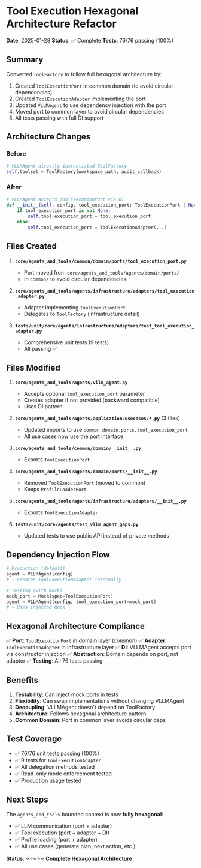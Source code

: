 # Tool Execution Hexagonal Architecture Refactor

**Date**: 2025-01-28
**Status**: ✅ Complete
**Tests**: 76/76 passing (100%)

## Summary

Converted `ToolFactory` to follow full hexagonal architecture by:
1. Created `ToolExecutionPort` in common domain (to avoid circular dependencies)
2. Created `ToolExecutionAdapter` implementing the port
3. Updated `VLLMAgent` to use dependency injection with the port
4. Moved port to common layer to avoid circular dependencies
5. All tests passing with full DI support

## Architecture Changes

### Before
```python
# VLLMAgent directly instantiated ToolFactory
self.toolset = ToolFactory(workspace_path, audit_callback)
```

### After
```python
# VLLMAgent accepts ToolExecutionPort via DI
def __init__(self, config, tool_execution_port: ToolExecutionPort | None = None):
    if tool_execution_port is not None:
        self.tool_execution_port = tool_execution_port
    else:
        self.tool_execution_port = ToolExecutionAdapter(...)
```

## Files Created

1. **`core/agents_and_tools/common/domain/ports/tool_execution_port.py`**
   - Port moved from `core/agents_and_tools/agents/domain/ports/`
   - In `common/` to avoid circular dependencies

2. **`core/agents_and_tools/agents/infrastructure/adapters/tool_execution_adapter.py`**
   - Adapter implementing `ToolExecutionPort`
   - Delegates to `ToolFactory` (infrastructure detail)

3. **`tests/unit/core/agents/infrastructure/adapters/test_tool_execution_adapter.py`**
   - Comprehensive unit tests (9 tests)
   - All passing ✅

## Files Modified

1. **`core/agents_and_tools/agents/vllm_agent.py`**
   - Accepts optional `tool_execution_port` parameter
   - Creates adapter if not provided (backward compatible)
   - Uses DI pattern

2. **`core/agents_and_tools/agents/application/usecases/*.py`** (3 files)
   - Updated imports to use `common.domain.ports.tool_execution_port`
   - All use cases now use the port interface

3. **`core/agents_and_tools/common/domain/__init__.py`**
   - Exports `ToolExecutionPort`

4. **`core/agents_and_tools/agents/domain/ports/__init__.py`**
   - Removed `ToolExecutionPort` (moved to common)
   - Keeps `ProfileLoaderPort`

5. **`core/agents_and_tools/agents/infrastructure/adapters/__init__.py`**
   - Exports `ToolExecutionAdapter`

6. **`tests/unit/core/agents/test_vllm_agent_gaps.py`**
   - Updated tests to use public API instead of private methods

## Dependency Injection Flow

```python
# Production (default)
agent = VLLMAgent(config)
# → Creates ToolExecutionAdapter internally

# Testing (with mock)
mock_port = Mock(spec=ToolExecutionPort)
agent = VLLMAgent(config, tool_execution_port=mock_port)
# → Uses injected mock
```

## Hexagonal Architecture Compliance

✅ **Port**: `ToolExecutionPort` in domain layer (common)
✅ **Adapter**: `ToolExecutionAdapter` in infrastructure layer
✅ **DI**: VLLMAgent accepts port via constructor injection
✅ **Abstraction**: Domain depends on port, not adapter
✅ **Testing**: All 76 tests passing

## Benefits

1. **Testability**: Can inject mock ports in tests
2. **Flexibility**: Can swap implementations without changing VLLMAgent
3. **Decoupling**: VLLMAgent doesn't depend on ToolFactory
4. **Architecture**: Follows hexagonal architecture pattern
5. **Common Domain**: Port in common layer avoids circular deps

## Test Coverage

- ✅ 76/76 unit tests passing (100%)
- ✅ 9 tests for `ToolExecutionAdapter`
- ✅ All delegation methods tested
- ✅ Read-only mode enforcement tested
- ✅ Production usage tested

## Next Steps

The `agents_and_tools` bounded context is now **fully hexagonal**:
- ✅ LLM communication (port + adapter)
- ✅ Tool execution (port + adapter + DI)
- ✅ Profile loading (port + adapter)
- ✅ All use cases (generate plan, next action, etc.)

**Status**: ⭐⭐⭐⭐⭐ **Complete Hexagonal Architecture**

